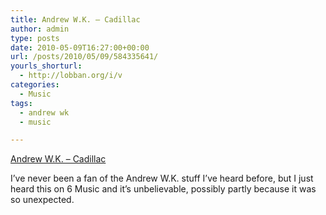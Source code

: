```yaml
---
title: Andrew W.K. – Cadillac
author: admin
type: posts
date: 2010-05-09T16:27:00+00:00
url: /posts/2010/05/09/584335641/
yourls_shorturl:
  - http://lobban.org/i/v
categories:
  - Music
tags:
  - andrew wk
  - music

---
```

[Andrew W.K. &#8211; Cadillac][1]

I’ve never been a fan of the Andrew W.K. stuff I’ve heard before, but I just heard this on 6 Music and it’s unbelievable, possibly partly because it was so unexpected.

 [1]: http://www.youtube.com/watch?v=K94zvwF3CWY